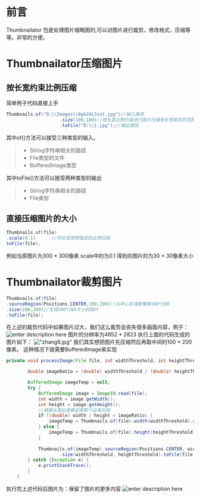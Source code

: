 # 前言
Thumbnailator 包是处理图片缩略图的,可以对图片进行裁剪，修改格式，压缩等等。非常的方便。
# Thumbnailator压缩图片
## 按长宽约束比例压缩
简单例子代码直接上手
```java
Thumbnails.of("D:\\Images\\0gkZ4L5sxt.jpg")//输入路径
                    .size(100,100)//按长宽比例约束进行图片压缩至长宽限定的范围内
                    .toFile("D:\\1.jpg");//输出路径
```
其中of()方法可以接受三种类型的输入。
>* String字符串相关的路径
>* File类型的文件
>* BufferedImage类型

其中toFile()方法可以接受两种类型的输出
>* String字符串相关的路径
>* File类型


## 直接压缩图片的大小

```java
Thumbnails.of(file)
.scale(0.1)      //将长宽按照指定的比例压缩
toFile(file);
```
例如当原图片为300 * 300像素
scale中的为0.1
得到的图片的为30 * 30像素大小


# Thumbnailator裁剪图片

```java
Thumbnails.of(file)
.sourceRegion(Positions.CENTER,100,200)//从中心区域取像素100*200
.size(100,200)//生成100*200大小的图片
.toFile(file);
```
在上述的裁剪代码中如果图片过大，我们这么裁剪会丧失很多画面内容，例子：
![enter description here][1]
图片的分辨率为4852 * 2823
执行上面的代码生成的图片如下：
!["][2]zhang6.jpg"
我们其实想把图片先压缩然后再取中间的100 * 200像素。
这种情况下就需要BufferedImage来实现
```java
private void processImage(File file, int widthThreshold, int heightThreshold) {

        double imageRatio = (double) widthThreshold / (double) heightThreshold;

        BufferedImage imageTemp = null;
        try {
            BufferedImage image = ImageIO.read(file);
            int width = image.getWidth();
            int height = image.getHeight();
            //根据长宽比来确定按那个边来压缩
            if ((double) width / height < imageRatio) {
                imageTemp = Thumbnails.of(file).width(widthThreshold).asBufferedImage();
            } else {
                imageTemp = Thumbnails.of(file).height(heightThreshold).asBufferedImage();
            }
            
            Thumbnails.of(imageTemp).sourceRegion(Positions.CENTER, widthThreshold, heightThreshold)
                    .size(widthThreshold, heightThreshold).toFile(file);
        } catch (Exception e) {
            e.printStackTrace();
        }
    }
```
执行完上述代码后图片为：保留了图片的更多内容
![enter description here][3]


  [1]: ./images/zhang6.jpg
  [2]: ./images/zhang6_3.jpg "zhang6.jpg"
  [3]: ./images/zhang6_4.jpg "zhang6.jpg"